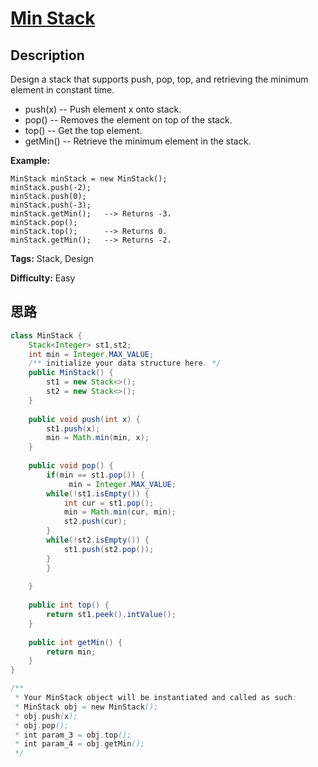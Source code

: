 # [Min Stack][title]

## Description

Design a stack that supports push, pop, top, and retrieving the minimum
element in constant time.

  * push(x) -- Push element x onto stack. 
  * pop() -- Removes the element on top of the stack. 
  * top() -- Get the top element. 
  * getMin() -- Retrieve the minimum element in the stack. 

**Example:**  
            MinStack minStack = new MinStack();    minStack.push(-2);    minStack.push(0);    minStack.push(-3);    minStack.getMin();   --> Returns -3.    minStack.pop();    minStack.top();      --> Returns 0.    minStack.getMin();   --> Returns -2.    


**Tags:** Stack, Design

**Difficulty:** Easy

## 思路

``` java
class MinStack {
    Stack<Integer> st1,st2;
    int min = Integer.MAX_VALUE;
    /** initialize your data structure here. */
    public MinStack() {
        st1 = new Stack<>();
        st2 = new Stack<>();
    }
    
    public void push(int x) {
        st1.push(x);
        min = Math.min(min, x);
    }
    
    public void pop() {
        if(min == st1.pop()) {
             min = Integer.MAX_VALUE;
        while(!st1.isEmpty()) {
            int cur = st1.pop();
            min = Math.min(cur, min);
            st2.push(cur);
        }
        while(!st2.isEmpty()) {
            st1.push(st2.pop());
        }
        }
       
    }
    
    public int top() {
        return st1.peek().intValue();
    }
    
    public int getMin() {
        return min;
    }
}

/**
 * Your MinStack object will be instantiated and called as such:
 * MinStack obj = new MinStack();
 * obj.push(x);
 * obj.pop();
 * int param_3 = obj.top();
 * int param_4 = obj.getMin();
 */
```

[title]: https://leetcode.com/problems/min-stack
